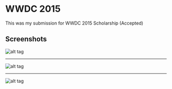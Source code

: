 # WWDC 2015
This was my submission for WWDC 2015 Scholarship (Accepted)

## Screenshots
![alt tag](http://i.imgur.com/0CZkbu9.png)
* * *
![alt tag](http://i.imgur.com/MpenAXl.png)
* * *
![alt tag](http://i.imgur.com/Rn0AadR.png)


